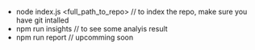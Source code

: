 - node index.js <full_path_to_repo> // to index the repo, make sure you have git intalled
- npm run insights // to see some analyis result
- npm run report // upcomming soon